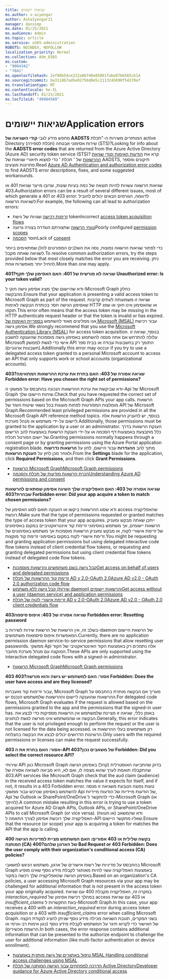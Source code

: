 ```yaml
---
title: שגיאות יישומים
ms.author: v-aiyengar
author: AshaIyengar21
manager: dansimp
ms.date: 01/25/2021
ms.audience: Admin
ms.topic: article
ms.service: o365-administration
ROBOTS: NOINDEX, NOFOLLOW
localization_priority: Normal
ms.collection: Adm_O365
ms.custom:
- "9004342"
- "7841"
ms.openlocfilehash: 2ef90b54ce222a06740e05891fabe87b6565cb14
ms.sourcegitcommit: ba3118b7ad5e02756d0e5c2113245090f54370af
ms.translationtype: MT
ms.contentlocale: he-IL
ms.lasthandoff: 01/25/2021
ms.locfileid: "49984589"
---
```

# <a name="application-errors"></a><span data-ttu-id="db164-102">שגיאות יישומים</span><span class="sxs-lookup"><span data-stu-id="db164-102">Application errors</span></span>

<span data-ttu-id="db164-103">מחפש מידע לגבי **קודי השגיאה של AADSTS** המוחזרים משירות ה-"תכלת active Directory (תכלת לספירה) שירות אסימוני אבטחה (STS)?</span><span class="sxs-lookup"><span data-stu-id="db164-103">Looking for info about the **AADSTS error codes** that are returned from the Azure Active Directory (Azure AD) security token service (STS)?</span></span> <span data-ttu-id="db164-104">קרא את [הודעות האימות וקודי שגיאת ההרשאות](https://docs.microsoft.com/azure/active-directory/develop/reference-aadsts-error-codes) של ' תכלת ' כדי למצוא תיאורי שגיאות של AADSTS, תיקונים ומספר פתרונות מוצעים.</span><span class="sxs-lookup"><span data-stu-id="db164-104">Read [Azure AD Authentication and authorization error codes](https://docs.microsoft.com/azure/active-directory/develop/reference-aadsts-error-codes) to find AADSTS error descriptions, fixes, and some suggested workarounds.</span></span>

<span data-ttu-id="db164-105">שגיאות הרשאה עשויות להיות תוצאה של כמה בעיות שונות, שרובו מייצר שגיאת 401 או 403.</span><span class="sxs-lookup"><span data-stu-id="db164-105">Authorization errors can be a result of several different issues, most of which generate a 401 or 403 error.</span></span> <span data-ttu-id="db164-106">לדוגמה, הגורמים הבאים יכולים להוביל לשגיאות הרשאה:</span><span class="sxs-lookup"><span data-stu-id="db164-106">For example, the following can all lead to authorization errors:</span></span>

- <span data-ttu-id="db164-107">[זרימות רכישה](https://docs.microsoft.com/azure/active-directory/develop/reference-aadsts-error-codes) שגויות של גישת token</span><span class="sxs-lookup"><span data-stu-id="db164-107">Incorrect [access token acquisition flows](https://docs.microsoft.com/azure/active-directory/develop/reference-aadsts-error-codes)</span></span> 
- <span data-ttu-id="db164-108">[טווחי הרשאה](https://docs.microsoft.com/azure/active-directory/develop/active-directory-v2-scopes) שתצורתם הוגדרה בצורה גרועה</span><span class="sxs-lookup"><span data-stu-id="db164-108">Poorly configured [permission scopes](https://docs.microsoft.com/azure/active-directory/develop/active-directory-v2-scopes)</span></span> 
- <span data-ttu-id="db164-109">חוסר [הסכמה](https://docs.microsoft.com/azure/active-directory/develop/active-directory-devhowto-multi-tenant-overview#understanding-user-and-admin-consent)</span><span class="sxs-lookup"><span data-stu-id="db164-109">Lack of [consent](https://docs.microsoft.com/azure/active-directory/develop/active-directory-devhowto-multi-tenant-overview#understanding-user-and-admin-consent)</span></span>

<span data-ttu-id="db164-110">כדי לפתור שגיאות הרשאה נפוצות, נסה את השלבים המפורטים להלן שמתאימים ביותר לשגיאה שאתה מקבל.</span><span class="sxs-lookup"><span data-stu-id="db164-110">To resolve common authorization errors, try the steps provided below that most closely matches the error you are receiving.</span></span> <span data-ttu-id="db164-111">ניתן להחיל יותר מאפשרות אחת.</span><span class="sxs-lookup"><span data-stu-id="db164-111">More than one may apply.</span></span>

<span data-ttu-id="db164-112">**שגיאה לא מורשית של 401: האם האסימון שלך תקף?**</span><span class="sxs-lookup"><span data-stu-id="db164-112">**401 Unauthorized error: Is your token valid?**</span></span>

<span data-ttu-id="db164-113">ודא שהיישום שלך מציג אסימון גישה חוקי ל-Microsoft Graph כחלק מהבקשה.</span><span class="sxs-lookup"><span data-stu-id="db164-113">Ensure that your application is presenting a valid access token to Microsoft Graph as part of the request.</span></span> <span data-ttu-id="db164-114">שגיאה זו משמעותה לעתים קרובות שאסימון הגישה חסר בכותרת הבקשה לאימות HTTP או שהאסימון אינו חוקי או שפג תוקפו.</span><span class="sxs-lookup"><span data-stu-id="db164-114">This error often means that the access token may be missing in the HTTP authenticate request header or that the token is invalid or has expired.</span></span> <span data-ttu-id="db164-115">אנו ממליצים מאוד להשתמש [בספריית האימות של Microsoft (MSAL)](https://docs.microsoft.com/azure/active-directory/develop/msal-overview) עבור רכישת אסימון גישה.</span><span class="sxs-lookup"><span data-stu-id="db164-115">We strongly recommend that you use the [Microsoft Authentication Library (MSAL)](https://docs.microsoft.com/azure/active-directory/develop/msal-overview) for access token acquisition.</span></span> <span data-ttu-id="db164-116">בנוסף, שגיאה זו עלולה להתרחש אם אתה מנסה להשתמש באסימון גישה מוסמכות שהוענקה לחשבון Microsoft אישי כדי לגשת לממשק API התומך רק בחשבונות עבודה או בבית ספר (חשבונות ארגוניים).</span><span class="sxs-lookup"><span data-stu-id="db164-116">Additionally this error may occur if you try to use a delegated access token granted to a personal Microsoft account to access an API that only supports work or school accounts (organizational accounts).</span></span>

<span data-ttu-id="db164-117">**שגיאה אסורה של 403: האם בחרת את ערכת ההרשאות המתאימה?**</span><span class="sxs-lookup"><span data-stu-id="db164-117">**403 Forbidden error: Have you chosen the right set of permissions?**</span></span>

<span data-ttu-id="db164-118">ודא שביקשת את ערכת ההרשאות הנכונה בהתבסס על ממשקי ה-Api של Microsoft Graph שיחות היישום שלך.</span><span class="sxs-lookup"><span data-stu-id="db164-118">Check that you have requested the correct set of permissions based on the Microsoft Graph APIs your app calls.</span></span> <span data-ttu-id="db164-119">הרשאות מומלצות המפורטות לפחות מוצגות בכל נושאי שיטות העזר של API של Microsoft Graph.</span><span class="sxs-lookup"><span data-stu-id="db164-119">Recommended least privileged permissions are provided in all the Microsoft Graph API reference method topics.</span></span> <span data-ttu-id="db164-120">בנוסף, יש להעניק הרשאות אלה ליישום על-ידי משתמש או מנהל מערכת.</span><span class="sxs-lookup"><span data-stu-id="db164-120">Additionally, those permissions must be granted to the application by a user or an administrator.</span></span> <span data-ttu-id="db164-121">הענקת הרשאות בדרך כלל מתבצעת באמצעות דף הסכמה או על-ידי הענקת הרשאות באמצעות להב הרישום של יישום הפורטל תכלת.</span><span class="sxs-lookup"><span data-stu-id="db164-121">Granting permissions normally happens through a consent page or by granting permissions using the Azure Portal application registration blade.</span></span> <span data-ttu-id="db164-122">מתוך להב **ההגדרות** עבור היישום, לחץ על **הרשאות נדרשות** ולאחר מכן לחץ על **הענקת הרשאות**.</span><span class="sxs-lookup"><span data-stu-id="db164-122">From the **Settings** blade for the application, click **Required Permissions**, and then click **Grant Permissions**.</span></span>

- [<span data-ttu-id="db164-123">הרשאות Microsoft Graph</span><span class="sxs-lookup"><span data-stu-id="db164-123">Microsoft Graph permissions</span></span>](https://docs.microsoft.com/graph/permissions-reference) 
- [<span data-ttu-id="db164-124">הכרת הרשאות מודעות של תכלת והסכמה</span><span class="sxs-lookup"><span data-stu-id="db164-124">Understanding Azure AD permissions and consent</span></span>](https://docs.microsoft.com/azure/active-directory/develop/v2-permissions-and-consent) 

<span data-ttu-id="db164-125">**שגיאה אסורה של 403: האם האפליקציה שלך השיגה אסימון שמתאים להרשאות שבחרת?**</span><span class="sxs-lookup"><span data-stu-id="db164-125">**403 Forbidden error: Did your app acquire a token to match chosen permissions?**</span></span>

<span data-ttu-id="db164-126">ודא שסוג ההרשאות ביקשו או הוענקה תואם לסוג האסימון של access שהאפליקציה רוכשת.</span><span class="sxs-lookup"><span data-stu-id="db164-126">Make sure that the type of permissions requested or granted matches the type of access token that your app acquires.</span></span> <span data-ttu-id="db164-127">ייתכן שאתה מבקש ומעניק הרשאות יישומים, אך משתמש באסימוני זרימת קוד אינטראקטיביים במקום באסימונים של זרימת אישורי לקוח, או מבקש ומעניק הרשאות מוסמכות אך משתמש באסימונים של זרימת אישורי לקוח במקום באסימוני זרימת קוד מוקצות.</span><span class="sxs-lookup"><span data-stu-id="db164-127">You might be requesting and granting application permissions but using delegated interactive code flow tokens instead of client credential flow tokens, or requesting and granting delegated permissions but using client credential flow tokens instead of delegated code flow tokens.</span></span>

- [<span data-ttu-id="db164-128">קבל גישה בשם משתמשים והרשאות מוסמכות</span><span class="sxs-lookup"><span data-stu-id="db164-128">Get access on behalf of users and delegated permissions</span></span>](https://docs.microsoft.com/graph/auth_v2_user) 
- [<span data-ttu-id="db164-129">זרימת קוד ההרשאות של תכלת AD v 2.0-OAuth 2.0</span><span class="sxs-lookup"><span data-stu-id="db164-129">Azure AD v2.0 - OAuth 2.0 authorization code flow</span></span>](https://docs.microsoft.com/azure/active-directory/develop/v2-oauth2-auth-code-flow) 
- [<span data-ttu-id="db164-130">קבל גישה ללא משתמש (שירות daemon) והרשאות יישומים</span><span class="sxs-lookup"><span data-stu-id="db164-130">Get access without a user (daemon service) and application permissions</span></span>](https://docs.microsoft.com/graph/auth_v2_service) 
- [<span data-ttu-id="db164-131">זרימת אישורי לקוח של תכלת AD v 2.0-OAuth 2.0</span><span class="sxs-lookup"><span data-stu-id="db164-131">Azure AD v2.0 - OAuth 2.0 client credentials flow</span></span>](https://docs.microsoft.com/azure/active-directory/develop/v2-oauth2-client-creds-grant-flow) 

<span data-ttu-id="db164-132">**שגיאה אסורה של 403: איפוס סיסמה**</span><span class="sxs-lookup"><span data-stu-id="db164-132">**403 Forbidden error: Resetting password**</span></span>

<span data-ttu-id="db164-133">בשלב זה, אין הרשאות של הרשאת שירות לשירות ב-daemon של הרשאת היישום המאפשרות איפוס סיסמאות משתמשים.</span><span class="sxs-lookup"><span data-stu-id="db164-133">Currently, there are no application permission daemon service-to-service permissions that allow resetting user passwords.</span></span> <span data-ttu-id="db164-134">ממשקי Api אלה נתמכים רק באמצעות הקוד האינטראקטיבי של הקוד המוקצה עם מנהל מערכת מחובר.</span><span class="sxs-lookup"><span data-stu-id="db164-134">These APIs are only supported using the interactive delegated code flows with a signed-in administrator.</span></span>

- [<span data-ttu-id="db164-135">הרשאות Microsoft Graph</span><span class="sxs-lookup"><span data-stu-id="db164-135">Microsoft Graph permissions</span></span>](https://docs.microsoft.com/graph/permissions-reference)

<span data-ttu-id="db164-136">**403 אסור: האם למשתמש יש גישה והוא מורשה?**</span><span class="sxs-lookup"><span data-stu-id="db164-136">**403 Forbidden: Does the user have access and are they licensed?**</span></span>

<span data-ttu-id="db164-137">עבור זרימות קוד מועברות, Microsoft Graph מעריך אם הבקשה מותרת בהתבסס על ההרשאות שהוענקה ליישום וההרשאות שלמשתמש הנכנס יש.</span><span class="sxs-lookup"><span data-stu-id="db164-137">For delegated code flows, Microsoft Graph evaluates if the request is allowed based on the permissions granted to the app and the permissions that the signed-in user has.</span></span> <span data-ttu-id="db164-138">באופן כללי, שגיאה זו מציינת שלמשתמש אין הרשאות מספיקות כדי לבצע את הבקשה או שהמשתמש אינו מורשה לגשת לנתונים.</span><span class="sxs-lookup"><span data-stu-id="db164-138">Generally, this error indicates that the user is not privileged enough to perform the request or the user is not licensed for the data being accessed.</span></span> <span data-ttu-id="db164-139">רק משתמשים בעלי ההרשאות או הרשיונות הדרושים יכולים לבצע את הבקשה בהצלחה.</span><span class="sxs-lookup"><span data-stu-id="db164-139">Only users with the required permissions or licenses can make the request successfully.</span></span>

<span data-ttu-id="db164-140">**403 אסור: האם בחרת את ה-API של משאבים נכון?**</span><span class="sxs-lookup"><span data-stu-id="db164-140">**403 Forbidden: Did you select the correct resource API?**</span></span>

<span data-ttu-id="db164-141">שירותי API כגון Microsoft Graph בדוק שהתביעה האוסטרלית (קהל) באסימון הגישה שהתקבלה תואמת לערך שהוא מצפה לו, ואם לא, היא מביאה לשגיאה אסורה של 403.</span><span class="sxs-lookup"><span data-stu-id="db164-141">API services like Microsoft Graph check that the aud claim (audience) in the received access token matches the value it expects for itself, and if not, it results in a 403 Forbidden error.</span></span> <span data-ttu-id="db164-142">טעות נפוצה הנובעת משגיאה זו מנסה להשתמש באסימון שנרכש עבור ממשקי Api של הודעות מיידיות של הודעות מיידיות, Api של Outlook או SharePoint/OneDrive כדי להתקשר ל-Microsoft Graph (או להיפך).</span><span class="sxs-lookup"><span data-stu-id="db164-142">A common mistake resulting in this error is trying to use a token acquired for Azure AD Graph APIs, Outlook APIs, or SharePoint/OneDrive APIs to call Microsoft Graph (or vice versa).</span></span> <span data-ttu-id="db164-143">ודא שהמשאב (או הטווח) האפליקציה שלך רוכשת אסימון לצורך התאמה ל-API שאליו מתקשר היישום.</span><span class="sxs-lookup"><span data-stu-id="db164-143">Ensure that the resource (or scope) your app is acquiring a token for matches the API that the app is calling.</span></span>

<span data-ttu-id="db164-144">**400 בקשה שלילית או 403 אסורים: האם המשתמש מציית למדיניות הגישה המותנה (CA) של הארגון שלהם?**</span><span class="sxs-lookup"><span data-stu-id="db164-144">**400 Bad Request or 403 Forbidden: Does the user comply with their organization's conditional access (CA) policies?**</span></span>

<span data-ttu-id="db164-145">בהתבסס על מדיניות של רשות אישורים של ארגון, משתמש הניגש למשאבי Microsoft Graph באמצעות האפליקציה עשוי להיות מאותגר לקבלת מידע נוסף שאינו מופיע באסימון הגישה שהאפליקציה שלך רכשה במקור.</span><span class="sxs-lookup"><span data-stu-id="db164-145">Based on an organization's CA policies, a user accessing Microsoft Graph resources via your app may be challenged for additional information that is not present in the access token your app originally acquired.</span></span> <span data-ttu-id="db164-146">במקרה זה, האפליקציה מקבלת 400 עם שגיאת *interaction_required* במהלך רכישת אסימון של access או 403 עם שגיאת *insufficient_claims* בעת התקשרות ל-Microsoft Graph.</span><span class="sxs-lookup"><span data-stu-id="db164-146">In this case, your app receives a 400 with an *interaction_required* error during access token acquisition or a 403 with *insufficient_claims* error when calling Microsoft Graph.</span></span> <span data-ttu-id="db164-147">בשני המקרים, תגובת השגיאה מכילה מידע נוסף שניתן להציג לנקודת הקצה של האישור כדי לקרוא תיגר על המשתמש לקבלת מידע נוסף (כגון אימות רב-גורמי או הרשמת מכשירים).</span><span class="sxs-lookup"><span data-stu-id="db164-147">In both cases, the error response contains additional information that can be presented to the authorize endpoint to challenge the user for additional information (like multi-factor authentication or device enrollment).</span></span>

- [<span data-ttu-id="db164-148">טיפול באתגרים של גישה מותנית באמצעות MSAL </span><span class="sxs-lookup"><span data-stu-id="db164-148">Handling conditional access challenges using MSAL </span></span>](https://docs.microsoft.com/azure/active-directory/develop/msal-handling-exceptions#conditional-access-and-claims-challenges)
- [<span data-ttu-id="db164-149">הדרכה למפתחים עבור הגישה המותנה של תכלת Active Directory</span><span class="sxs-lookup"><span data-stu-id="db164-149">Developer guidance for Azure Active Directory conditional access</span></span>](https://docs.microsoft.com/azure/active-directory/develop/conditional-access-dev-guide)
